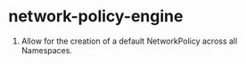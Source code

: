 # network-policy-engine

 1. Allow for the creation of a default NetworkPolicy across all Namespaces. 